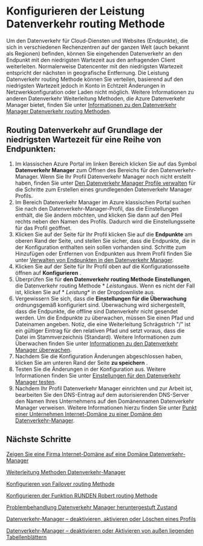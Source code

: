 <properties
   pageTitle="Konfigurieren der Leistung Datenverkehr routing Methode | Microsoft Azure"
   description="In diesem Artikel helfen Ihnen die Leistung Datenverkehr routing Methode in den Datenverkehr Manager konfigurieren"
   services="traffic-manager"
   documentationCenter=""
   authors="sdwheeler"
   manager="carmonm"
   editor="tysonn" />
<tags
   ms.service="traffic-manager"
   ms.devlang="na"
   ms.topic="article"
   ms.tgt_pltfrm="na"
   ms.workload="infrastructure-services"
   ms.date="10/18/2016"
   ms.author="sewhee" />
<!-- repub for nofollow -->

# <a name="configure-performance-traffic-routing-method"></a>Konfigurieren der Leistung Datenverkehr routing Methode

Um den Datenverkehr für Cloud-Diensten und Websites (Endpunkte), die sich in verschiedenen Rechenzentren auf der ganzen Welt (auch bekannt als Regionen) befinden, können Sie eingehenden Datenverkehr an den Endpunkt mit den niedrigsten Wartezeit aus den anfragenden Client weiterleiten. Normalerweise Datencenter mit den niedrigsten Wartezeit entspricht der nächsten in geografische Entfernung. Die Leistung Datenverkehr routing Methode können Sie verteilen, basierend auf den niedrigsten Wartezeit jedoch in Konto in Echtzeit Änderungen in Netzwerkkonfiguration oder Laden nicht möglich. Weitere Informationen zu anderen Datenverkehr Weiterleitung Methoden, die Azure Datenverkehr Manager bietet, finden Sie unter [Informationen zu den Datenverkehr Manager Datenverkehr routing Methoden](traffic-manager-routing-methods.md).

## <a name="route-traffic-based-on-lowest-latency-across-a-set-of-endpoints"></a>Routing Datenverkehr auf Grundlage der niedrigsten Wartezeit für eine Reihe von Endpunkten:

1. Im klassischen Azure Portal im linken Bereich klicken Sie auf das Symbol **Datenverkehr Manager** zum Öffnen des Bereichs für den Datenverkehr-Manager. Wenn Sie Ihr Profil Datenverkehr Manager noch nicht erstellt haben, finden Sie unter [Den Datenverkehr Manager Profile verwalten](traffic-manager-manage-profiles.md) für die Schritte zum Erstellen eines grundlegenden Datenverkehr Manager Profils.
2. Im Bereich Datenverkehr Manager im Azure klassischen Portal suchen Sie nach den Datenverkehr-Manager-Profil, das die Einstellungen enthält, die Sie ändern möchten, und klicken Sie dann auf den Pfeil rechts neben den Namen des Profils. Dadurch wird die Einstellungsseite für das Profil geöffnet.
3. Klicken Sie auf der Seite für Ihr Profil klicken Sie auf die **Endpunkte** am oberen Rand der Seite, und stellen Sie sicher, dass die Endpunkte, die in der Konfiguration enthalten sein sollen vorhanden sind. Schritte zum Hinzufügen oder Entfernen von Endpunkten aus Ihrem Profil finden Sie unter [Verwalten von Endpunkten in den Datenverkehr Manager](traffic-manager-endpoints.md).
4. Klicken Sie auf der Seite für Ihr Profil oben auf die Konfigurationsseite öffnen auf **Konfigurieren** .
5. Überprüfen Sie für **den Datenverkehr routing Methode Einstellungen**, die Datenverkehr routing Methode * *Leistung*aus. Wenn es nicht der Fall ist, klicken Sie auf * *Leistung** in der Dropdownliste aus.
6. Vergewissern Sie sich, dass die **Einstellungen für die Überwachung** ordnungsgemäß konfiguriert sind. Überwachung wird sichergestellt, dass die Endpunkte, die offline sind Datenverkehr nicht gesendet werden. Um die Endpunkte zu überwachen, müssen Sie einen Pfad und Dateinamen angeben. Notiz, die eine Weiterleitung Schrägstrich "/" ist ein gültiger Eintrag für den relativen Pfad und setzt voraus, dass die Datei im Stammverzeichnis (Standard). Weitere Informationen zum Überwachen finden Sie unter [Informationen zu den Datenverkehr Manager überwachen](traffic-manager-monitoring.md).
7. Nachdem Sie die Konfiguration Änderungen abgeschlossen haben, klicken Sie am unteren Rand der Seite **zu speichern** .
8. Testen Sie die Änderungen in der Konfiguration aus. Weitere Informationen finden Sie unter [Einstellungen für den Datenverkehr Manager testen](traffic-manager-testing-settings.md).
9. Nachdem Ihr Profil Datenverkehr Manager einrichten und zur Arbeit ist, bearbeiten Sie den DNS-Eintrag auf dem autorisierenden DNS-Server den Namen Ihres Unternehmens auf den Domänennamen Datenverkehr Manager verweisen. Weitere Informationen hierzu finden Sie unter [Punkt einer Unternehmen Internet-Domäne zu einer Domäne den Datenverkehr-Manager](traffic-manager-point-internet-domain.md).

## <a name="next-steps"></a>Nächste Schritte


[Zeigen Sie eine Firma Internet-Domäne auf eine Domäne Datenverkehr-Manager](traffic-manager-point-internet-domain.md)

[Weiterleitung Methoden Datenverkehr-Manager](traffic-manager-routing-methods.md)

[Konfigurieren von Failover routing Methode](traffic-manager-configure-failover-routing-method.md)

[Konfigurieren der Funktion RUNDEN Robert routing Methode](traffic-manager-configure-round-robin-routing-method.md)

[Problembehandlung Datenverkehr Manager heruntergestuft Zustand](traffic-manager-troubleshooting-degraded.md)

[Datenverkehr-Manager – deaktivieren, aktivieren oder Löschen eines Profils](disable-enable-or-delete-a-profile.md)

[Datenverkehr-Manager – deaktivieren oder Aktivieren von außen liegenden Tabellenblättern](disable-or-enable-an-endpoint.md)

